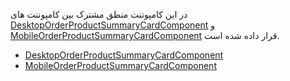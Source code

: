 <div class="dp-doc-container"">

<div class="dp-doc-tags">

<div class="mobile-version"></div>
<div class="desktop-version"></div>
<div class="no-template"></div>

</div>

<div class="dp-doc-body">

در این کامپوننت منطق مشترک بین کامپوننت های
 [DesktopOrderProductSummaryCardComponent](DesktopOrderProductSummaryCardComponent.html#readme)
و
 [MobileOrderProductSummaryCardComponent](MobileOrderProductSummaryCardComponent.html#readme)
قرار داده شده است.

</div>

<div class="dp-doc-links">

<div class="children"></div>

+ [DesktopOrderProductSummaryCardComponent](DesktopOrderProductSummaryCardComponent.html#readme)
+ [MobileOrderProductSummaryCardComponent](MobileOrderProductSummaryCardComponent.html#readme)


</div>


</div> 


